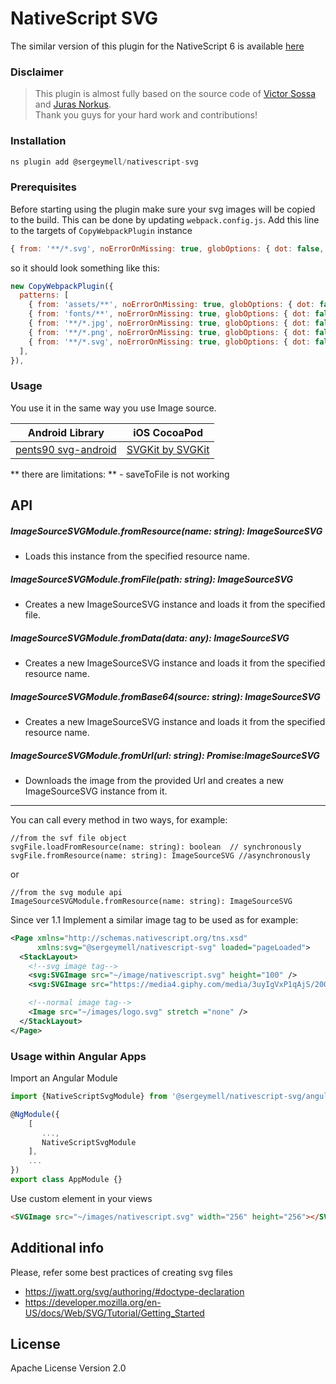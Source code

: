 # NativeScript SVG

The similar version of this plugin for the NativeScript 6
is available [here](https://github.com/jnorkus/nativescript-svg)

### Disclaimer

> This plugin is almost fully based on the source code of [Victor Sossa](https://github.com/peoplewareDo/nativescript-svg) and [Juras Norkus](https://github.com/jnorkus/nativescript-svg).  
> Thank you guys for your hard work and contributions!

### Installation

```javascript
ns plugin add @sergeymell/nativescript-svg
```

### Prerequisites

Before starting using the plugin make sure your svg
images will be copied to the build.
This can be done by updating `webpack.config.js`.
Add this line to the targets of `CopyWebpackPlugin` instance

```javascript
{ from: '**/*.svg', noErrorOnMissing: true, globOptions: { dot: false, ...copyIgnore } },
```

so it should look something like this:

```javascript
new CopyWebpackPlugin({
  patterns: [
    { from: 'assets/**', noErrorOnMissing: true, globOptions: { dot: false, ...copyIgnore } },
    { from: 'fonts/**', noErrorOnMissing: true, globOptions: { dot: false, ...copyIgnore } },
    { from: '**/*.jpg', noErrorOnMissing: true, globOptions: { dot: false, ...copyIgnore } },
    { from: '**/*.png', noErrorOnMissing: true, globOptions: { dot: false, ...copyIgnore } },
    { from: '**/*.svg', noErrorOnMissing: true, globOptions: { dot: false, ...copyIgnore } },
  ],
}),
```

### Usage

You use it in the same way you use Image source.

| Android Library                                               | iOS CocoaPod                                         |
| ------------------------------------------------------------- | ---------------------------------------------------- |
| [pents90 svg-android](https://github.com/pents90/svg-android) | [SVGKit by SVGKit](https://github.com/SVGKit/SVGKit) |

** there are limitations: ** - saveToFile is not working

## API

##### ImageSourceSVGModule.fromResource(name: string): ImageSourceSVG

- Loads this instance from the specified resource name.

##### ImageSourceSVGModule.fromFile(path: string): ImageSourceSVG

- Creates a new ImageSourceSVG instance and loads it from the specified file.

##### ImageSourceSVGModule.fromData(data: any): ImageSourceSVG

- Creates a new ImageSourceSVG instance and loads it from the specified resource name.

##### ImageSourceSVGModule.fromBase64(source: string): ImageSourceSVG

- Creates a new ImageSourceSVG instance and loads it from the specified resource name.

##### ImageSourceSVGModule.fromUrl(url: string): Promise:ImageSourceSVG

- Downloads the image from the provided Url and creates a new ImageSourceSVG instance from it.

---

You can call every method in two ways, for example:

```
//from the svf file object
svgFile.loadFromResource(name: string): boolean  // synchronously
svgFile.fromResource(name: string): ImageSourceSVG //asynchronously
```

or

```
//from the svg module api
ImageSourceSVGModule.fromResource(name: string): ImageSourceSVG
```

Since ver 1.1 Implement a similar image tag to be used as for example:

```xml
<Page xmlns="http://schemas.nativescript.org/tns.xsd"
      xmlns:svg="@sergeymell/nativescript-svg" loaded="pageLoaded">
  <StackLayout>
    <!--svg image tag-->
    <svg:SVGImage src="~/image/nativescript.svg" height="100" />
    <svg:SVGImage src="https://media4.giphy.com/media/3uyIgVxP1qAjS/200.svg" height="200" />

    <!--normal image tag-->
    <Image src="~/images/logo.svg" stretch ="none" />
  </StackLayout>
</Page>
```

### Usage within Angular Apps

Import an Angular Module

```javascript
import {NativeScriptSvgModule} from '@sergeymell/nativescript-svg/angular';

@NgModule({
    [
       ...,
       NativeScriptSvgModule
    ],
    ...
})
export class AppModule {}
```

Use custom element in your views

```html
<SVGImage src="~/images/nativescript.svg" width="256" height="256"></SVGImage>
```

## Additional info

Please, refer some best practices of creating svg files

- https://jwatt.org/svg/authoring/#doctype-declaration
- https://developer.mozilla.org/en-US/docs/Web/SVG/Tutorial/Getting_Started

## License

Apache License Version 2.0

